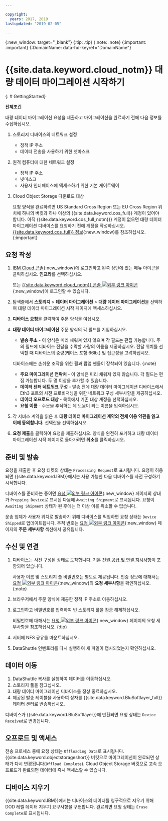 ```yaml
---

copyright:
  years: 2017, 2019
lastupdated: "2019-02-05"

---
```

{:new_window: target="_blank"}
{:tip: .tip}
{:note: .note}
{:important: .important}
{:DomainName: data-hd-keyref="DomainName"}

# {{site.data.keyword.cloud_notm}} 대량 데이터 마이그레이션 시작하기
{: # GettingStarted}

**전제조건**

대량 데이터 마이그레이션 요청을 제출하고 마이그레이션을 완료하기 전에 다음 정보를 수집하십시오.

1. 스토리지 디바이스의 네트워크 설정
   - 정적 IP 주소
   - 데이터 전송을 사용하기 위한 넷마스크
2. 원격 컴퓨터에 대한 네트워크 설정
   - 정적 IP 주소
   - 넷마스크
   - 사용자 인터페이스에 액세스하기 위한 기본 게이트웨이
3. Cloud Object Storage 다운로드 대상 <br/>

   요청 양식을 완료하려면 US Standard Cross Region 또는 EU Cross Region 위치에 하나의 버킷과 하나 이상의 {{site.data.keyword.cos_full}} 계정이 있어야 합니다. 아직 {{site.data.keyword.cos_full_notm}}} 계정이 없으면 대량 데이터 마이그레이션 디바이스를 요청하기 전에 계정을 작성하십시오. [{{site.data.keyword.cos_full}} 정보](/docs/services/cloud-object-storage?topic=cloud-object-storage-about-ibm-cloud-object-storage){:new_window}를 참조하십시오.
   {:important}

## 요청 작성

1. [IBM Cloud 콘솔](https://{DomainName}/){:new_window}에 로그인하고 왼쪽 상단에 있는 메뉴 아이콘을 클릭하십시오. **인프라**를 선택하십시오.

   또는 [{{site.data.keyword.cloud_notm}} 콘솔 ![외부 링크 아이콘](../../icons/launch-glyph.svg "외부 링크 아이콘")](https://{DomainName}/catalog/){:new_window}에 로그인할 수 있습니다.
2. 탐색줄에서 **스토리지** > **데이터 마이그레이션** > **대량 데이터 마이그레이션**을 선택하여 대량 데이터 마이그레이션 시작 페이지에 액세스하십시오.
3. **디바이스 요청**을 클릭하여 주문 양식을 여십시오.
4. **대량 데이터 마이그레이션** 주문 양식의 각 필드를 기입하십시오.
   - **발송 주소** - 이 양식은 미리 채워져 있지 않으며 각 필드는 편집 가능합니다. 주의 필드에 디바이스 전달을 수락할 사람의 이름을 제공하십시오. 전달 위치를 선택할 때 디바이스의 중량(케이스 포함 66lb.) 및 접근성을 고려하십시오.

   디바이스에는 손쉬운 조작을 위한 휠과 팝업 핸들이 장착되어 있습니다.
   {:note}

   - **주요 마이그레이션 연락처** - 이 양식은 미리 채워져 있지 않습니다. 각 필드는 편집 가능합니다. 두 명 이상을 추가할 수 있습니다.
   - **데이터 센터 네트워크 구성** - 발송 전에 대량 데이터 마이그레이션 디바이스에서 Eth3 포트의 사전 프로비저닝을 위한 네트워크 구성 세부사항을 제공하십시오.
   - **데이터 오프로드 대상** - 목록에서 기존 대상 계정을 선택하십시오.
   - **요청 이름** - 주문을 추적하는 데 도움이 되는 이름을 입력하십시오.
5. 각 서비스 계약을 읽은 후 **대량 데이터 마이그레이션 계약의 전체 이용 약관을 읽고 이에 동의합니다.** 선택란을 선택하십시오.
6. **요청 제출**을 클릭하여 요청을 제출하십시오. 양식을 완전히 포기하고 대량 데이터 마이그레이션 시작 페이지로 돌아가려면 **취소**를 클릭하십시오.


## 준비 및 발송

요청을 제출한 후 요청 티켓의 상태는 `Processing Request`로 표시됩니다. 요청이 허용되면 {{site.data.keyword.IBM}}에서는 사용 가능한 다음 디바이스를 사전 구성하기 시작합니다.

디바이스를 준비하는 중이면 [요청 ![외부 링크 아이콘](../../icons/launch-glyph.svg "외부 링크 아이콘")](https://control.softlayer.com/storage/mdms){:new_window} 페이지의 상태가 `Prepping Device`로 표시된 다음에 `Awaiting Shipment`로 표시됩니다. 요청이 `Awaiting Shipment` 상태가 된 후에는 더 이상 이를 취소할 수 없습니다.

운송 업체가 사용자 위치로 발송하기 위해 디바이스를 픽업하면 요청 상태는 `Device Shipped`로 업데이트됩니다. 추적 번호는 [요청 ![외부 링크 아이콘](../../icons/launch-glyph.svg "외부 링크 아이콘")](https://control.softlayer.com/storage/mdms){:new_window} 페이지의 **주문 세부사항** 섹션에서 공유됩니다. 


## 수신 및 연결

1. 디바이스는 사전 구성된 상태로 도착합니다. 기본 [전원 공급 및 연결 지시사항](user-instructions.html)이 포함되어 있습니다. <br/>

   사용자 이름 및 스토리지 풀 비밀번호는 별도로 제공됩니다. 인증 정보에 대해서는 [요청 ![외부 링크 아이콘](../../icons/launch-glyph.svg "외부 링크 아이콘")](https://control.softlayer.com/storage/mdms){:new_window}의 **요청 세부사항**을 확인하십시오.
   {:note}
2. 브라우저에서 주문 양식에 제공한 정적 IP 주소로 이동하십시오.
3. 로그인하고 비밀번호를 입력하여 빈 스토리지 풀을 잠금 해제하십시오. <br/>

   비밀번호에 대해서는 [요청 ![외부 링크 아이콘](../../icons/launch-glyph.svg "외부 링크 아이콘")](https://control.softlayer.com/storage/mdms){:new_window} 페이지의 요청 세부사항을 참조하십시오.
   {:tip}
4. 서버에 NFS 공유를 마운트하십시오.
5. DataShuttle 인벤토리를 다시 실행하여 새 파일이 캡처되었는지 확인하십시오.

## 데이터 이동
1. DataShuttle 복사를 실행하여 데이터를 이동하십시오.
2. 스토리지 풀을 잠그십시오.
3. 대량 데이터 마이그레이션 디바이스를 정상 종료하십시오.
4. 제공된 발송 레이블을 사용하여 상자를 {{site.data.keyword.BluSoftlayer_full}} 데이터 센터로 반송하십시오.

디바이스가 {{site.data.keyword.BluSoftlayer}}에 반환되면 요청 상태는 `Device Received`로 변경됩니다.

## 오프로드 및 액세스

전송 프로세스 중에 요청 상태는 `Offloading Data`로 표시됩니다. {{site.data.keyword.objectstorageshort}} 버킷으로 마이그레이션이 완료되면 상태가 다시 변경됩니다(`Offload Complete`). Cloud Object Storage 버킷으로 고속 오프로드가 완료되면 데이터에 즉시 액세스할 수 있습니다.

## 디바이스 지우기

{{site.data.keyword.IBM}}에서는 디바이스의 데이터를 영구적으로 지우기 위해 DOD 레벨 데이터 지우기 요구사항을 구현합니다. 완료되면 요청 상태는 `Erase Complete`로 표시됩니다.
